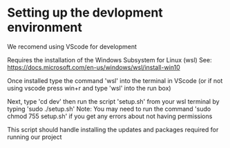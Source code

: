 # Setting up the devlopment environment
We recomend using VScode for development

Requires the installation of the Windows Subsystem for Linux (wsl)
See: https://docs.microsoft.com/en-us/windows/wsl/install-win10

Once installed type the command 'wsl' into the terminal in VScode 
(or if not using vscode press win+r and type 'wsl' into the run box)

Next, type 'cd dev' then run the script 'setup.sh' from your wsl terminal by typing 'sudo ./setup.sh'
Note: You may need to run the command 'sudo chmod 755 setup.sh' if you get any errors about not having permissions 

This script should handle installing the updates and packages required for running our project


